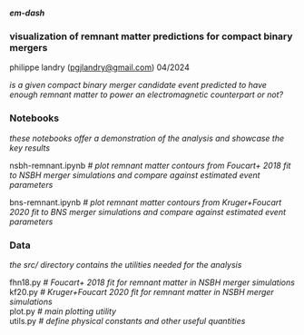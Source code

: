##### em-dash
### visualization of remnant matter predictions for compact binary mergers
philippe landry (pgjlandry@gmail.com) 04/2024

*is a given compact binary merger candidate event predicted to have enough remnant matter to power an electromagnetic counterpart or not?*

### Notebooks

*these notebooks offer a demonstration of the analysis and showcase the key results*

nsbh-remnant.ipynb *# plot remnant matter contours from Foucart+ 2018 fit to NSBH merger simulations and compare against estimated event parameters*

bns-remnant.ipynb *# plot remnant matter contours from Kruger+Foucart 2020 fit to BNS merger simulations and compare against estimated event parameters*

### Data

*the src/ directory contains the utilities needed for the analysis*

fhn18.py *# Foucart+ 2018 fit for remnant matter in NSBH merger simulations* \
kf20.py *# Kruger+Foucart 2020 fit for remnant matter in NSBH merger simulations* \
plot.py *# main plotting utility* \
utils.py *# define physical constants and other useful quantities*
